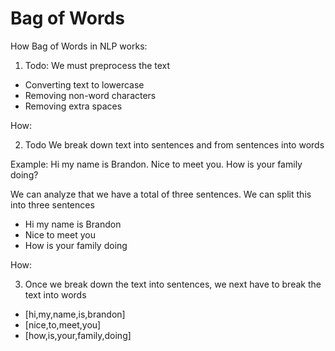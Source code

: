 # Bag of Words  

How Bag of Words in NLP works:

1. Todo: We must preprocess the text
- Converting text to lowercase
- Removing non-word characters
- Removing extra spaces

How:

2. Todo We break down text into sentences and from sentences into words

Example:
Hi my name is Brandon. Nice to meet you. How is your family doing?

We can analyze that we have a total of three sentences. We can split this into three sentences

- Hi my name is Brandon
- Nice to meet you
- How is your family doing

How:

3. Once we break down the text into sentences, we next have to break the text into words

- [hi,my,name,is,brandon]
- [nice,to,meet,you]
- [how,is,your,family,doing]

